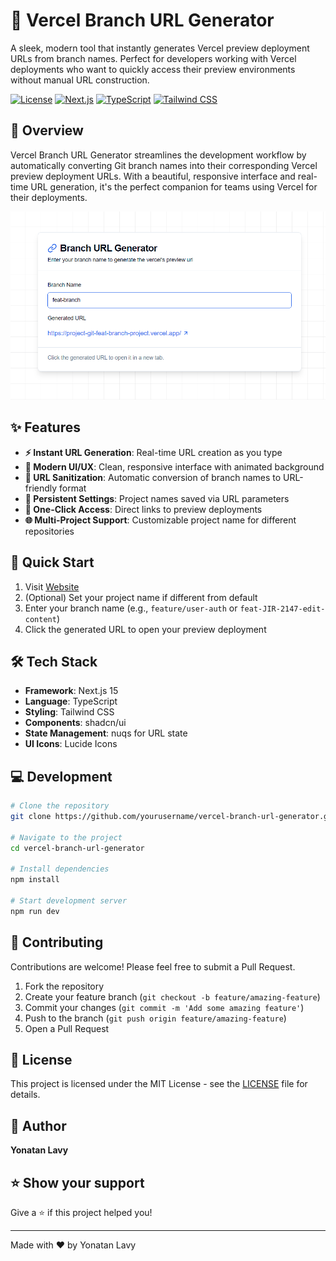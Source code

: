 # 🔗 Vercel Branch URL Generator

A sleek, modern tool that instantly generates Vercel preview deployment URLs from branch names. Perfect for developers working with Vercel deployments who want to quickly access their preview environments without manual URL construction.

[![License](https://img.shields.io/badge/license-MIT-blue.svg)](LICENSE)
[![Next.js](https://img.shields.io/badge/Next.js-15-black)](https://nextjs.org/)
[![TypeScript](https://img.shields.io/badge/TypeScript-5.0-blue)](https://www.typescriptlang.org/)
[![Tailwind CSS](https://img.shields.io/badge/Tailwind-3.0-38B2AC)](https://tailwindcss.com/)

## 🌟 Overview

Vercel Branch URL Generator streamlines the development workflow by automatically converting Git branch names into their corresponding Vercel preview deployment URLs. With a beautiful, responsive interface and real-time URL generation, it's the perfect companion for teams using Vercel for their deployments.

![Demo Screenshot](./public/screenshot.png)

## ✨ Features

- **⚡️ Instant URL Generation**: Real-time URL creation as you type
- **🎨 Modern UI/UX**: Clean, responsive interface with animated background
- **🔄 URL Sanitization**: Automatic conversion of branch names to URL-friendly format
- **💾 Persistent Settings**: Project names saved via URL parameters
- **🎯 One-Click Access**: Direct links to preview deployments
- **🌐 Multi-Project Support**: Customizable project name for different repositories

## 🚀 Quick Start

1. Visit [Website](https://vercel-preview-url-generator.vercel.app/)
2. (Optional) Set your project name if different from default
3. Enter your branch name (e.g., `feature/user-auth` or `feat-JIR-2147-edit-content`)
4. Click the generated URL to open your preview deployment

## 🛠️ Tech Stack

- **Framework**: Next.js 15
- **Language**: TypeScript
- **Styling**: Tailwind CSS
- **Components**: shadcn/ui
- **State Management**: nuqs for URL state
- **UI Icons**: Lucide Icons

## 💻 Development

```bash
# Clone the repository
git clone https://github.com/yourusername/vercel-branch-url-generator.git

# Navigate to the project
cd vercel-branch-url-generator

# Install dependencies
npm install

# Start development server
npm run dev
```

## 🤝 Contributing

Contributions are welcome! Please feel free to submit a Pull Request.

1. Fork the repository
2. Create your feature branch (`git checkout -b feature/amazing-feature`)
3. Commit your changes (`git commit -m 'Add some amazing feature'`)
4. Push to the branch (`git push origin feature/amazing-feature`)
5. Open a Pull Request

## 📝 License

This project is licensed under the MIT License - see the [LICENSE](LICENSE) file for details.

## 👤 Author

**Yonatan Lavy**

## ⭐️ Show your support

Give a ⭐️ if this project helped you!

---

Made with ❤️ by Yonatan Lavy
